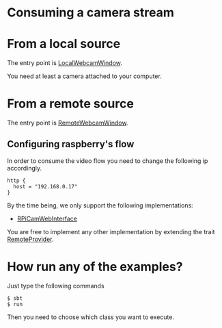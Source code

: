 Consuming a camera stream
=========================


# From a local source

The entry point is
[LocalWebcamWindow](src/main/scala/fr/xebia/streams/LocalWebcamWindow.scala).

You need at least a camera attached to your computer.

# From a remote source

The entry point is
[RemoteWebcamWindow](src/main/scala/fr/xebia/streams/RemoteWebcamWindow.scala).

## Configuring raspberry's flow

In order to consume the video flow you need to change the following ip accordingly.

```
http {
  host = "192.168.0.17"
}
```

By the time being, we only support the following implementations:

* [RPiCamWebInterface](https://github.com/silvanmelchior/RPi_Cam_Web_Interface)

You are free to implement any other implementation by extending the trait [RemoteProvider](src/main/scala/fr/xebia/streams/video/RemoteProvider.scala).

# How run any of the examples?

Just type the following commands

```
$ sbt 
$ run
```

Then you need to choose which class you want to execute.


